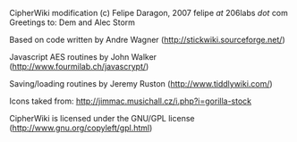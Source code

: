 CipherWiki modification (c) Felipe Daragon, 2007
felipe _at_ 206labs _dot_ com
Greetings to: Dem and Alec Storm

Based on code written by Andre Wagner
(http://stickwiki.sourceforge.net/)

Javascript AES routines by John Walker
(http://www.fourmilab.ch/javascrypt/)

Saving/loading routines by Jeremy Ruston
(http://www.tiddlywiki.com/)

Icons taked from:
http://jimmac.musichall.cz/i.php?i=gorilla-stock

CipherWiki is licensed under the GNU/GPL license
(http://www.gnu.org/copyleft/gpl.html)
